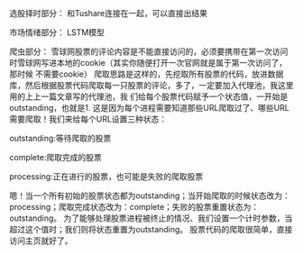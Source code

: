 选股择时部分：
和Tushare连接在一起，可以直接出结果

市场情绪部分：
LSTM模型


爬虫部分：
雪球网股票的评论内容是不能直接访问的，必须要携带在第一次访问时雪球网写进本地的cookie（其实你随便打开一次官网就是属于第一次访问了，那时候 不需要cookie）
爬取思路是这样的，先挖取所有股票的代码，放进数据库，然后根据股票代码爬取每一只股票的评论，多了，一定要加入代理池，我这里用的上上一篇文章写的代理池，我
们给每个股票代码赋予一个状态值，一开始是outstanding，也就是1.
这是因为每个进程需要知道那些URL爬取过了、哪些URL需要爬取！我们来给每个URL设置三种状态：

outstanding:等待爬取的股票

complete:爬取完成的股票

processing:正在进行的股票，也可能是失败的爬取股票

嗯！当一个所有初始的股票状态都为outstanding；当开始爬取的时候状态改为：processing；爬取完成状态改为：complete；失败的股票重置状态为：outstanding。
为了能够处理股票进程被终止的情况、我们设置一个计时参数，当超过这个值时；我们则将状态重置为outstanding。
股票代码的爬取很简单，直接访问主页就好了。
